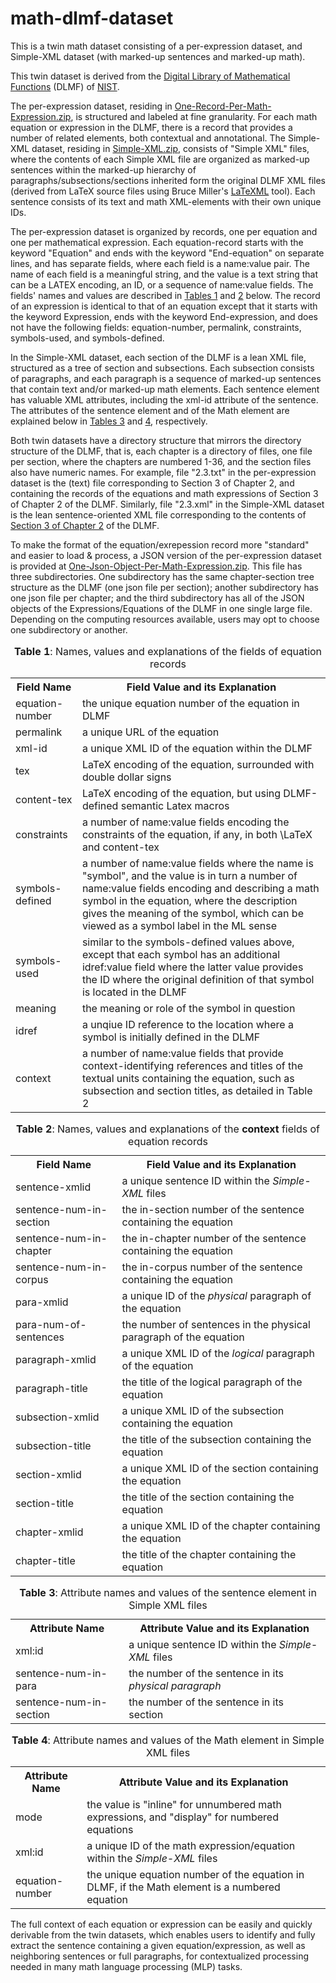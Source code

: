 # math-dlmf-dataset
This is a twin math dataset consisting of a per-expression dataset, and Simple-XML dataset (with marked-up sentences and marked-up math). 

This twin dataset is derived from the <a href="http://dlmf.nist.gov"> Digital Library of Mathematical Functions</a> (DLMF) of <a href="http://www.nist.gov">NIST</a>.

The per-expression dataset, residing in <a href="https://github.com/abdouyoussef/math-dlmf-dataset/blob/master/One-Record-Per-Math-Expression.zip">One-Record-Per-Math-Expression.zip</a>, is structured and labeled at fine granularity. For each math equation or expression in the DLMF, there is a record that provides a number of related elements, both contextual and annotational. The Simple-XML dataset, residing in <a href="https://github.com/abdouyoussef/math-dlmf-dataset/blob/master/Simple-XML.zip">Simple-XML.zip</a>, consists of "Simple XML" files, where the contents of each Simple XML file are organized as marked-up sentences within the marked-up hierarchy of paragraphs/subsections/sections inherited form the original DLMF XML files (derived from LaTeX source files using Bruce Miller's <a href="http://dlmf.nist.gov/LaTeXML/" title="" class="ltx_ref ltx_font_typewriter">LaTeXML</a> tool). Each sentence consists of its text and math XML-elements with their own unique IDs. 

The per-expression dataset is organized by records, one per equation and one per mathematical expression. Each equation-record starts with the keyword "Equation" and ends with the keyword "End-equation" on separate lines, and has separate fields, where each field is a name:value pair. The name of each field is a meaningful string, and the value is a text string that can be a LATEX encoding, an ID, or a sequence of name:value fields. The fields' names and values are described in <A href="#tab1">
Tables 1</A> and <A href="#tab2">2</A> below. The record of an expression is identical to that of an equation except that it starts with the keyword Expression, ends with the keyword End-expression, and does not have the following fields: equation-number, permalink, constraints, symbols-used, and symbols-defined.

In the Simple-XML dataset, each section of the DLMF is a lean XML file, structured as a tree of section and subsections. Each subsection consists of paragraphs, and each paragraph is a sequence of marked-up sentences that contain text and/or marked-up math elements. Each sentence element has valuable XML attributes, including the xml-id attribute of the sentence. The attributes of the sentence element and of the Math element are explained below in <A href="#tab3">Tables 3<A> and <A href="#tab4">4</A>, respectively. 

Both twin datasets have a directory structure that mirrors the directory structure of the DLMF, that is, each chapter is a directory of files, one file per section, where the chapters are numbered 1-36, and the section files also have numeric names. For example, file "2.3.txt" in the per-expression dataset is the (text) file corresponding to Section 3 of Chapter 2, and containing the records of the equations and math expressions of Section 3 of Chapter 2 of the DLMF. Similarly, file "2.3.xml" in the Simple-XML dataset is the lean sentence-oriented XML file corresponding to the contents of <a href="https://dlmf.nist.gov/2.3">Section 3 of Chapter 2</a> of the DLMF.

To make the format of the equation/exrepession record more "standard" and easier to load & process, a JSON version of the per-expression dataset is provided at <a href="https://github.com/abdouyoussef/math-dlmf-dataset/blob/master/One-Record-Per-Math-Expression.zip">One-Json-Object-Per-Math-Expression.zip</a>. This file has three subdirectories. One subdirectory has the same chapter-section tree structure as the DLMF (one json file per section); another subdirectory has one json file per chapter; and the third subdirectory has all of the JSON objects of the Expressions/Equations of the DLMF in one single large file. Depending on the computing resources available, users may opt to choose one subdirectory or another.

<table style="width:100%">
  <caption><A name="tab1"><b>Table 1</b></A>: Names, values and explanations of the fields of equation records</caption>
<tr><th> Field Name </th> <th> Field Value and its Explanation </th> </tr>
<tr> <td> equation-number </td> <td> the unique equation number of the equation in DLMF    </td> </tr>
<tr> <td> permalink </td> <td> a unique URL of the equation </td> </tr>
<tr> <td> xml-id </td> <td> a unique XML ID of the equation within the DLMF  </td> </tr>
<tr> <td> tex </td> <td> LaTeX encoding of the equation, surrounded with double dollar signs </td> </tr>
<tr> <td> content-tex </td> <td> LaTeX encoding of the equation, but using DLMF-defined semantic Latex macros </td> </tr>
<tr> <td> constraints </td> <td> a number of name:value fields encoding the constraints of the equation, if any, in both \LaTeX and content-tex </td> </tr> 
<tr> <td> symbols-defined </td> <td> a number of name:value fields where the name is "symbol", and the value is in turn a number of name:value fields encoding and describing a math symbol in the equation, where the description gives the meaning of the symbol, which can be viewed as a symbol label in the ML sense </td> </tr>
<tr> <td> symbols-used </td> <td> similar to the symbols-defined values above, except that each symbol has an additional idref:value field where the latter value provides the ID where the original definition of that symbol is located in the DLMF</td> </tr>
<tr> <td> meaning </td> <td> the meaning or role of the symbol in question </td> </tr>
<tr> <td> idref </td> <td> a unqiue ID reference to the location where a symbol is initially defined in the DLMF </td> </tr>
<tr> <td> context </td> <td> a number of name:value fields that provide context-identifying references and titles of the textual units containing the equation, such as subsection and section titles, as detailed in Table 2</td> </tr>
</table>


<table style="width:100%">
  <caption><A name="tab2"><b>Table 2</b></A>: Names, values and explanations of the <b>context</b> fields of equation records</caption>
<tr><th> Field Name </th> <th>Field Value and its Explanation</th> </tr>
  <tr> <td> sentence-xmlid </td> <td>  a unique sentence ID within the <i>Simple-XML</i> files </td> </tr>
<tr> <td> sentence-num-in-section </td> <td>  the in-section number of the sentence containing the equation </td> </tr>
<tr> <td> sentence-num-in-chapter </td> <td>  the in-chapter number of the sentence containing the equation </td> </tr>
<tr> <td> sentence-num-in-corpus </td> <td>  the in-corpus number of the sentence containing the equation </td> </tr>
<tr> <td> para-xmlid </td> <td>  a unique ID of the <i>physical</i> paragraph of the equation </td> </tr>
<tr> <td> para-num-of-sentences </td> <td>  the number of sentences in the physical paragraph of the equation </td> </tr>
<tr> <td> paragraph-xmlid </td> <td>  a unique XML ID of the <i>logical</i> paragraph of the equation </td> </tr>
<tr> <td> paragraph-title </td> <td>  the title of the logical paragraph of the equation </td> </tr>
<tr> <td> subsection-xmlid </td> <td>  a unique XML ID of the subsection containing the equation </td> </tr>
<tr> <td> subsection-title </td> <td>  the title of the subsection containing the equation </td> </tr>
<tr> <td> section-xmlid </td> <td>  a unique XML ID of the section containing the equation </td> </tr>
<tr> <td> section-title </td> <td>  the title of the section containing the equation </td> </tr>
<tr> <td> chapter-xmlid </td> <td>  a unique XML ID of the chapter containing the equation </td> </tr>
<tr> <td> chapter-title </td> <td>  the title of the chapter containing the equation </td> </tr>
</table>

<table style="width:100%">
  <caption><A name="tab3"><b>Table 3</b></A>: Attribute names and values of the sentence element in Simple XML files</caption>
<tr><th> Attribute Name </th> <th>Attribute Value and its Explanation</th> </tr>
<tr> <td> xml:id </td> <td>  a unique sentence ID within the <i>Simple-XML</i> files  </td> </tr>
<tr> <td> sentence-num-in-para </td> <td>  the number of the sentence in its <i>physical<i> paragraph </td> </tr>
<tr> <td> sentence-num-in-section </td> <td>  the number of the sentence in its section</td> </tr>
</table>
  
<table style="width:100%">
  <caption><A name="tab4"><b>Table 4</b></A>: Attribute names and values of the Math element in Simple XML files</caption>
<tr><th> Attribute Name </th> <th>Attribute Value and its Explanation</th> </tr>
<tr> <td> mode </td> <td> the value is "inline" for unnumbered math expressions, and "display" for numbered equations</td> </tr>
<tr> <td> xml:id </td> <td>  a unique ID of the math expression/equation within the <i>Simple-XML</i> files  </td> </tr>
<tr> <td> equation-number </td> <td> the unique equation number of the equation in DLMF, if the Math element is a numbered equation </td> </tr>
</table>


The full context of each equation or expression can be easily and quickly derivable from the twin datasets, which enables users to identify and fully extract the sentence containing a given equation/expression, as well as neighboring sentences
or full paragraphs, for contextualized processing needed in many math language processing (MLP) tasks.
